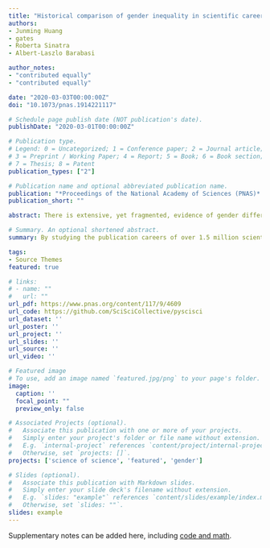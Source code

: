 ```yaml
---
title: "Historical comparison of gender inequality in scientific careers across countries and disciplines"
authors:
- Junming Huang
- gates
- Roberta Sinatra
- Albert-Laszlo Barabasi

author_notes:
- "contributed equally"
- "contributed equally"

date: "2020-03-03T00:00:00Z"
doi: "10.1073/pnas.1914221117"

# Schedule page publish date (NOT publication's date).
publishDate: "2020-03-01T00:00:00Z"

# Publication type.
# Legend: 0 = Uncategorized; 1 = Conference paper; 2 = Journal article;
# 3 = Preprint / Working Paper; 4 = Report; 5 = Book; 6 = Book section;
# 7 = Thesis; 8 = Patent
publication_types: ["2"]

# Publication name and optional abbreviated publication name.
publication: "*Proceedings of the National Academy of Sciences (PNAS)* **117** (1)"
publication_short: ""

abstract: There is extensive, yet fragmented, evidence of gender differences in academia suggesting that women are underrepresented in most scientific disciplines and publish fewer articles throughout a career, and their work acquires fewer citations. Here, we offer a comprehensive picture of longitudinal gender differences in performance through a bibliometric analysis of academic publishing careers by reconstructing the complete publication history of over 1.5 million gender-identified authors whose publishing career ended between 1955 and 2010, covering 83 countries and 13 disciplines. We find that, paradoxically, the increase of participation of women in science over the past 60 years was accompanied by an increase of gender differences in both productivity and impact. Most surprisingly, though, we uncover two gender invariants, finding that men and women publish at a comparable annual rate and have equivalent career-wise impact for the same size body of work. Finally, we demonstrate that differences in publishing career lengths and dropout rates explain a large portion of the reported career-wise differences in productivity and impact, although productivity differences still remain. This comprehensive picture of gender inequality in academia can help rephrase the conversation around the sustainability of women’s careers in academia, with important consequences for institutions and policy makers.

# Summary. An optional shortened abstract.
summary: By studying the publication careers of over 1.5 million scientists, we take a career-focused persepective to identify the factors inhibiting gender equity in STEM.  We find that despite an improved trend towards population equality, the gender differences in career-wise productivity and impact have been growing over the last 70 years. Yet, the research outcomes of men and women year to year are essentially equivalent.  Third, and most importantly, women are ending their publishing careers at higher rates than men, and this is happening across every stage of their careers. 

tags:
- Source Themes
featured: true

# links:
# - name: ""
#   url: ""
url_pdf: https://www.pnas.org/content/117/9/4609
url_code: https://github.com/SciSciCollective/pyscisci
url_dataset: ''
url_poster: ''
url_project: ''
url_slides: ''
url_source: ''
url_video: ''

# Featured image
# To use, add an image named `featured.jpg/png` to your page's folder. 
image:
  caption: ''
  focal_point: ""
  preview_only: false

# Associated Projects (optional).
#   Associate this publication with one or more of your projects.
#   Simply enter your project's folder or file name without extension.
#   E.g. `internal-project` references `content/project/internal-project/index.md`.
#   Otherwise, set `projects: []`.
projects: ['science of science', 'featured', 'gender']

# Slides (optional).
#   Associate this publication with Markdown slides.
#   Simply enter your slide deck's filename without extension.
#   E.g. `slides: "example"` references `content/slides/example/index.md`.
#   Otherwise, set `slides: ""`.
slides: example
---
```



Supplementary notes can be added here, including [code and math](https://sourcethemes.com/academic/docs/writing-markdown-latex/).
